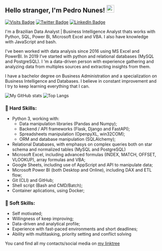 ## Hello stranger, I'm Pedro Nunes! <img src="https://media.giphy.com/media/hvRJCLFzcasrR4ia7z/giphy.gif" width="25px">

[![Visits Badge](https://badges.pufler.dev/visits/pedrounes1/pedrounes1)](https://linktr.ee/pedrounes)
[![Twitter Badge](https://img.shields.io/badge/Twitter-Profile-informational?style=flat&logo=twitter&logoColor=white&color=1CA2F1)](https://twitter.com/edunperson)
[![LinkedIn Badge](https://img.shields.io/badge/LinkedIn-Profile-informational?style=flat&logo=linkedin&logoColor=white&color=0D76A8)](https://www.linkedin.com/in/pedro-nunes-719b835a/)

I'm a Brazilian Data Analyst | Business Intelligence Analyst thats works with Python, SQL, Power Bi, Microsoft Excel and VBA. I also have knowledge with JavaScript and bash.

I've been worked with data analysis since 2016 using MS Excel and PowerBI. In 2019 I've started with python and relational databases (MySQL and PostgreSQL). I 'm a data-driven person with experience gathering and analyzing  data from multiples sources and extracting insights from them.

I have a bachelor degree on Business Administration and a specialization on Business Intelligence and Databases. I believe in constant improvement and I try to keep learning everything that I can.

![My GitHub stats](https://github-readme-stats.vercel.app/api?username=pedrounes1&theme=yeblu&show_icons=true&count_private=true)
![Top Langs](https://github-readme-stats.vercel.app/api/top-langs/?username=pedrounes1&theme=yeblu&count_private=true)

### 💼 Hard Skills:
- Python 3, working with:
  - Data manipulation libraries (Pandas and Numpy);
  - Backend / API frameworks (Flask, Django and FastAPI);
  - Spreadsheets manipulation (OpenpyXL, win32COM);
  - ORM and database manipulation (SQLAlchemy);
- Relational Databases, with emphasys on complex queries both on star schema and normalized tables (MySQL and PostgreSQL) 
- Microsoft Excel, including advanced formulas (INDEX, MATCH, OFFSET, VLOOKUP), array formulas and VBA;
- Google Sheets, including use of AppScript and API to manipulate data;
- Microsoft Power BI (both Desktop and Online), including DAX and ETL flow;
- Git (CLI) and GitHub;
- Shell script (Bash and CMD/Batch);
- Container aplications, using Docker;

### 🌱 Soft Skills:
- Self motivated;
- Willingness of keep improving;
- Data-driven and analytical profile;
- Experience with fast-paced environments and short deadlines;
- Ability with multitasking, priority setting and conflict solving

You cand find all my contacts/social media on [my linktree](https://linktr.ee/pedrounes)

<!--
**pedrounes1/pedrounes1** is a ✨ _special_ ✨ repository because its `README.md` (this file) appears on your GitHub profile.

Here are some ideas to get you started:

- 🔭 I’m currently working on ...
- 🌱 I’m currently learning ...
- 👯 I’m looking to collaborate on ...
- 🤔 I’m looking for help with ...
- 💬 Ask me about ...
- 📫 How to reach me: ...
- 😄 Pronouns: ...
- ⚡ Fun fact: ...
-->
